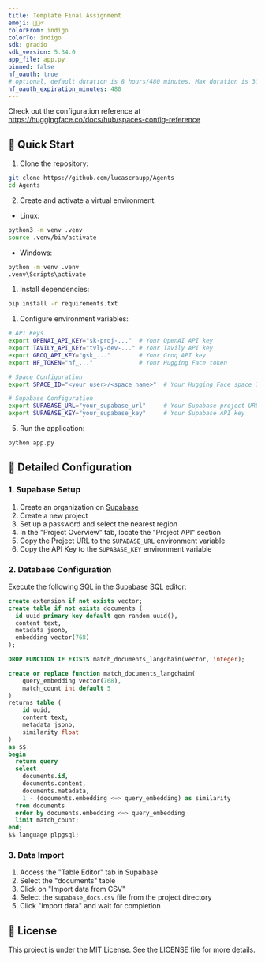 ```yaml
---
title: Template Final Assignment
emoji: 🕵🏻‍♂️
colorFrom: indigo
colorTo: indigo
sdk: gradio
sdk_version: 5.34.0
app_file: app.py
pinned: false
hf_oauth: true
# optional, default duration is 8 hours/480 minutes. Max duration is 30 days/43200 minutes.
hf_oauth_expiration_minutes: 480
---
```


Check out the configuration reference at https://huggingface.co/docs/hub/spaces-config-reference

## 🚀 Quick Start

1. Clone the repository:
```bash
git clone https://github.com/lucascraupp/Agents
cd Agents
```

2. Create and activate a virtual environment:
- Linux:
```bash
python3 -m venv .venv
source .venv/bin/activate
```

 - Windows:
```bash
python -m venv .venv
.venv\Scripts\activate
```

1. Install dependencies:
```bash
pip install -r requirements.txt
```

1. Configure environment variables:
```bash
# API Keys
export OPENAI_API_KEY="sk-proj-..."  # Your OpenAI API key
export TAVILY_API_KEY="tvly-dev-..." # Your Tavily API key
export GROQ_API_KEY="gsk_..."        # Your Groq API key
export HF_TOKEN="hf_..."             # Your Hugging Face token

# Space Configuration
export SPACE_ID="<your user>/<space name>"  # Your Hugging Face space ID

# Supabase Configuration
export SUPABASE_URL="your_supabase_url"     # Your Supabase project URL
export SUPABASE_KEY="your_supabase_key"     # Your Supabase API key
```

5. Run the application:
```bash
python app.py
```

## 🔧 Detailed Configuration

### 1. Supabase Setup

1. Create an organization on [Supabase](https://supabase.com/)
2. Create a new project
3. Set up a password and select the nearest region
4. In the "Project Overview" tab, locate the "Project API" section
5. Copy the Project URL to the `SUPABASE_URL` environment variable
6. Copy the API Key to the `SUPABASE_KEY` environment variable

### 2. Database Configuration

Execute the following SQL in the Supabase SQL editor:

```sql
create extension if not exists vector;
create table if not exists documents (
  id uuid primary key default gen_random_uuid(),
  content text,
  metadata jsonb,
  embedding vector(768)
);

DROP FUNCTION IF EXISTS match_documents_langchain(vector, integer);

create or replace function match_documents_langchain(
    query_embedding vector(768),
    match_count int default 5
)
returns table (
    id uuid,
    content text,
    metadata jsonb,
    similarity float
)
as $$
begin
  return query
  select
    documents.id,
    documents.content,
    documents.metadata,
    1 - (documents.embedding <=> query_embedding) as similarity
  from documents
  order by documents.embedding <=> query_embedding
  limit match_count;
end;
$$ language plpgsql;
```

### 3. Data Import

1. Access the "Table Editor" tab in Supabase
2. Select the "documents" table
3. Click on "Import data from CSV"
4. Select the `supabase_docs.csv` file from the project directory
5. Click "Import data" and wait for completion

## 📝 License

This project is under the MIT License. See the LICENSE file for more details.